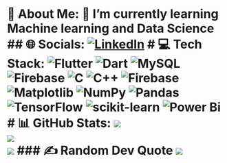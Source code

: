 # 💫 About Me: 🌱 I’m currently learning Machine learning and Data Science ## 🌐 Socials: [![LinkedIn](https://img.shields.io/badge/LinkedIn-%230077B5.svg?logo=linkedin&logoColor=white)](https://linkedin.com/in/www.linkedin.com/in/hitansh-khosla) # 💻 Tech Stack: ![Flutter](https://img.shields.io/badge/Flutter-%2302569B.svg?style=for-the-badge&logo=Flutter&logoColor=white) ![Dart](https://img.shields.io/badge/dart-%230175C2.svg?style=for-the-badge&logo=dart&logoColor=white) ![MySQL](https://img.shields.io/badge/mysql-%2300000f.svg?style=for-the-badge&logo=mysql&logoColor=white) ![Firebase](https://img.shields.io/badge/firebase-%23039BE5.svg?style=for-the-badge&logo=firebase) ![C](https://img.shields.io/badge/c-%2300599C.svg?style=for-the-badge&logo=c&logoColor=white) ![C++](https://img.shields.io/badge/c++-%2300599C.svg?style=for-the-badge&logo=c%2B%2B&logoColor=white) ![Firebase](https://img.shields.io/badge/Firebase-039BE5?style=for-the-badge&logo=Firebase&logoColor=white) ![Matplotlib](https://img.shields.io/badge/Matplotlib-%23ffffff.svg?style=for-the-badge&logo=Matplotlib&logoColor=black) ![NumPy](https://img.shields.io/badge/numpy-%23013243.svg?style=for-the-badge&logo=numpy&logoColor=white) ![Pandas](https://img.shields.io/badge/pandas-%23150458.svg?style=for-the-badge&logo=pandas&logoColor=white) ![TensorFlow](https://img.shields.io/badge/TensorFlow-%23FF6F00.svg?style=for-the-badge&logo=TensorFlow&logoColor=white) ![scikit-learn](https://img.shields.io/badge/scikit--learn-%23F7931E.svg?style=for-the-badge&logo=scikit-learn&logoColor=white) ![Power Bi](https://img.shields.io/badge/power_bi-F2C811?style=for-the-badge&logo=powerbi&logoColor=black) # 📊 GitHub Stats: ![](https://github-readme-stats.vercel.app/api?username=hitanshkhosla&theme=vision-friendly-dark&hide_border=false&include_all_commits=true&count_private=false)<br/> ![](https://github-readme-streak-stats.herokuapp.com/?user=hitanshkhosla&theme=vision-friendly-dark&hide_border=false)<br/> ![](https://github-readme-stats.vercel.app/api/top-langs/?username=hitanshkhosla&theme=vision-friendly-dark&hide_border=false&include_all_commits=true&count_private=false&layout=compact) ### ✍️ Random Dev Quote ![](https://quotes-github-readme.vercel.app/api?type=horizontal&theme=light) <!-- Proudly created with GPRM ( https://gprm.itsvg.in ) -->
